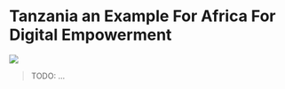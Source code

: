 # Tanzania an Example For Africa For Digital Empowerment

![](img/example_africa.png)  


> TODO: ...


